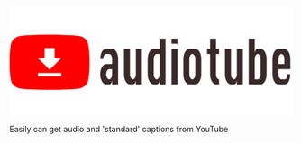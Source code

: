 ![audiotube_logo](https://github.com/mzntaka0/audiotube/blob/master/docs/_static/audiotube_literal.png)

Easily can get audio and 'standard' captions from YouTube
